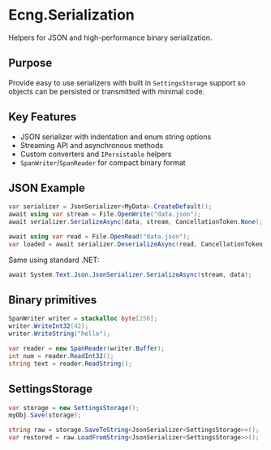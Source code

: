 # Ecng.Serialization

Helpers for JSON and high-performance binary serialization.

## Purpose

Provide easy to use serializers with built in `SettingsStorage` support so objects can be persisted or transmitted with minimal code.

## Key Features

- JSON serializer with indentation and enum string options
- Streaming API and asynchronous methods
- Custom converters and `IPersistable` helpers
- `SpanWriter`/`SpanReader` for compact binary format

## JSON Example

```csharp
var serializer = JsonSerializer<MyData>.CreateDefault();
await using var stream = File.OpenWrite("data.json");
await serializer.SerializeAsync(data, stream, CancellationToken.None);

await using var read = File.OpenRead("data.json");
var loaded = await serializer.DeserializeAsync(read, CancellationToken.None);
```

Same using standard .NET:

```csharp
await System.Text.Json.JsonSerializer.SerializeAsync(stream, data);
```

## Binary primitives

```csharp
SpanWriter writer = stackalloc byte[256];
writer.WriteInt32(42);
writer.WriteString("hello");

var reader = new SpanReader(writer.Buffer);
int num = reader.ReadInt32();
string text = reader.ReadString();
```

## SettingsStorage

```csharp
var storage = new SettingsStorage();
myObj.Save(storage);

string raw = storage.SaveToString<JsonSerializer<SettingsStorage>>();
var restored = raw.LoadFromString<JsonSerializer<SettingsStorage>>();
```
